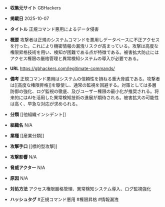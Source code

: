 - **収集元サイト**
GBHackers

- **掲載日**
2025-10-07

- **タイトル**
正規コマンド悪用によるデータ侵害

- **概要**
攻撃者は正規のシステムコマンドを悪用しデータベースに不正アクセスを行った。これにより機密情報の漏洩リスクが高まっている。攻撃は高度な権限昇格技術を用い、検知が困難である点が特徴である。被害拡大防止にはアクセス権限の厳格管理と異常検知システムの導入が必要である。

- **URL**
https://gbhackers.com/legitimate-commands/

- **備考**
正規コマンド悪用はシステムの信頼性を損ねる重大脅威である。攻撃者は[[高度な権限昇格]]を駆使し、通常の監視を回避する。対策としては多層防御の強化、ログ監視の徹底、及びユーザー権限の最小化が推奨される。将来的にはAIを活用した異常検知技術の進展が期待される。被害拡大の可能性は高く、早急な対応が求められる。

- **分類**
[[他組織インシデント]]

- **組織名**
N/A

- **業種**
[[産業分類]]

- **攻撃手口**
[[標的型攻撃]]

- **攻撃影響**
N/A

- **脅威アクター**
N/A

- **原因**
N/A

- **対処方法**
アクセス権限厳格管理、異常検知システム導入、ログ監視強化

- **ハッシュタグ**
#正規コマンド悪用 #権限昇格 #情報漏洩
